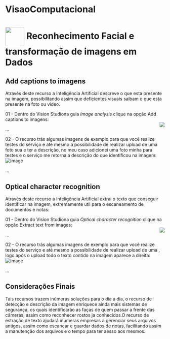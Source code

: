 # VisaoComputacional
<h1>
    <a href="https://www.dio.me/">
     <img align="center" width="60px" src="https://hermes.dio.me/lab_projects/badges/f38a62b8-2880-4fd2-82ff-ba263ce97cdb.png"></a>
    <span> Reconhecimento Facial e transformação de imagens em Dados</span>
</h1>

## Add captions to imagens
Através deste recurso a Inteligência Artificial descreve o que esta presente na imagem, possibilitando assim que deficientes visuais saibam o que esta presente na foto ou video.

01 - Dentro do Vision Studiona guia *Image analysis* clique na opção Add captions to imagens:   
<img align="right" src="https://raw.githubusercontent.com/alexklenio/DIO-Microsoft-Azure-AI-Fundamentals/main/imagens/DP02%20-Vis%C3%A3o%20Computacional/01.png" width=""/> 

...

02 - O recurso trás algumas imagens de exemplo para que você realize testes do serviço e até mesmo a possibilidade de realizar upload de uma foto sua e ter a descrição, no meu caso adicionei uma foto minha para testes e o serviço me retorna a descrição do que identificou na imagem:   
![image](https://github.com/MateusCantanhede/VisaoComputacional/assets/19481162/88f19973-e197-44ac-b45e-485bb219450a)
 

...

## Optical character recognition
Através deste recurso a Inteligência Artificial extrai o texto que conseguir identificar na imagem, extremamente util para o escaneamento de documentos e notas:

01 - Dentro do Vision Studiona guia *Optical character recognition* clique na opção Extract text from images:   
<img align="right" src="https://raw.githubusercontent.com/alexklenio/DIO-Microsoft-Azure-AI-Fundamentals/main/imagens/DP02%20-Vis%C3%A3o%20Computacional/03.png" width=""/> 

...


02 - O recurso trás algumas imagens de exemplo para que você realize testes do serviço e até mesmo a possibilidade de realizar upload de uma , logo após o upload todo o texto contido na imagem aparece a direita:   
![image](https://github.com/MateusCantanhede/VisaoComputacional/assets/19481162/c7948aa7-1b32-4165-a2a9-0eb843ffbd1f)


...

## Considerações Finais

 Tais recursos trazem inúmeras soluções para o dia a dia, o recurso de detecção e descrição da imagem enriquece ainda mais sistemas de segurança, os quais identificarão as faças de quem passar a frente das câmeras, assim como reconhecer rostos ja conhecidos.O recurso de estração de texto ajudará inumeras empresas a gerenciar seus arquivos antigos, assim como escanear e guardar dados de notas, facilitando assim a manutenção dos arquivos e o tempo para ter aesso aos mesmos.
